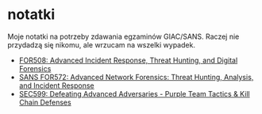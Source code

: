 # notatki

Moje notatki na potrzeby zdawania egzaminów GIAC/SANS. Raczej nie przydadzą się nikomu, ale wrzucam na wszelki wypadek.

* [FOR508: Advanced Incident Response, Threat Hunting, and Digital Forensics](FOR508/README.md)
* [SANS FOR572: Advanced Network Forensics: Threat Hunting, Analysis, and Incident Response](FOR572/README.md)
* [SEC599: Defeating Advanced Adversaries - Purple Team Tactics & Kill Chain Defenses](SEC599/README.md)
